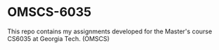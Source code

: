 # OMSCS-6035
This repo contains my assignments developed for the Master's course CS6035 at Georgia Tech. (OMSCS)
